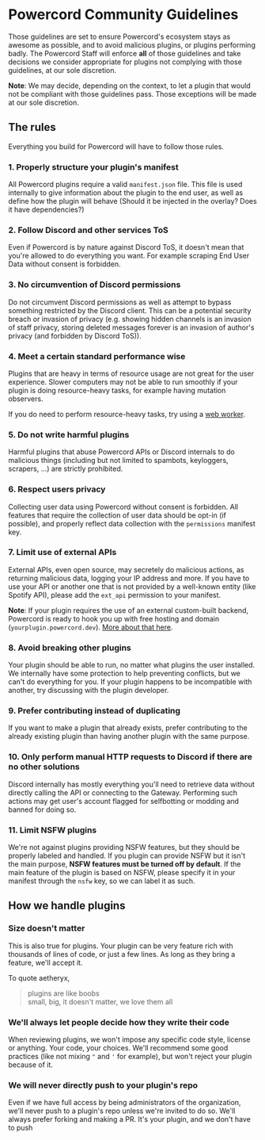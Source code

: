 # Powercord Community Guidelines

Those guidelines are set to ensure Powercord's ecosystem stays as awesome as possible, and to avoid malicious plugins,
or plugins performing badly. The Powercord Staff will enforce **all** of those guidelines and take decisions we consider
appropriate for plugins not complying with those guidelines, at our sole discretion.

**Note**: We may decide, depending on the context, to let a plugin that would not be compliant with those guidelines
pass. Those exceptions will be made at our sole discretion.

## The rules

Everything you build for Powercord will have to follow those rules.

### 1. Properly structure your plugin's manifest

All Powercord plugins require a valid `manifest.json` file.
This file is used internally to give information about the plugin to the end user, as well as define how the plugin
will behave (Should it be injected in the overlay? Does it have dependencies?)

### 2. Follow Discord and other services ToS

Even if Powercord is by nature against Discord ToS, it doesn't mean that you're allowed to do everything you want. For
example scraping End User Data without consent is forbidden.

### 3. No circumvention of Discord permissions

Do not circumvent Discord permissions as well as attempt to bypass something restricted by the Discord client. This can
be a potential security breach or invasion of privacy (e.g. showing hidden channels is an invasion of staff privacy,
storing deleted messages forever is an invasion of author's privacy (and forbidden by Discord ToS)).

### 4. Meet a certain standard performance wise

Plugins that are heavy in terms of resource usage are not great for the user experience. Slower computers may not
be able to run smoothly if your plugin is doing resource-heavy tasks, for example having mutation observers.

If you do need to perform resource-heavy tasks, try using a [web worker](https://developer.mozilla.org/en-US/docs/Web/API/Web_Workers_API/Using_web_workers).

### 5. Do not write harmful plugins

Harmful plugins that abuse Powercord APIs or Discord internals to do malicious things (including but not limited to
spambots, keyloggers, scrapers, ...) are strictly prohibited.

### 6. Respect users privacy

Collecting user data using Powercord without consent is forbidden. All features that require the collection of user data
should be opt-in (if possible), and properly reflect data collection with the `permissions` manifest key.

### 7. Limit use of external APIs

External APIs, even open source, may secretely do malicious actions, as returning malicious data, logging your IP
address and more. If you have to use your API or another one that is not provided by a well-known entity (like Spotify
API), please add the `ext_api` permission to your manifest.

**Note**: If your plugin requires the use of an external custom-built backend, Powercord is ready to hook you up with
free hosting and domain (`yourplugin.powercord.dev`). [More about that here](https://github.com/powercord-community/suggestions#about-backends).

### 8. Avoid breaking other plugins

Your plugin should be able to run, no matter what plugins the user installed. We internally have some protection to help
preventing conflicts, but we can't do everything for you. If your plugin happens to be incompatible with another, try
discussing with the plugin developer.

### 9. Prefer contributing instead of duplicating

If you want to make a plugin that already exists, prefer contributing to the already existing plugin than having another
plugin with the same purpose.

### 10. Only perform manual HTTP requests to Discord if there are no other solutions

Discord internally has mostly everything you'll need to retrieve data without directly calling the API or connecting to
the Gateway. Performing such actions may get user's account flagged for selfbotting or modding and banned for doing so.

### 11. Limit NSFW plugins

We're not against plugins providing NSFW features, but they should be properly labeled and handled. If you plugin can
provide NSFW but it isn't the main purpose, **NSFW features must be turned off by default**. If the main feature of
the plugin is based on NSFW, please specify it in your manifest through the `nsfw` key, so we can label it as such.

## How we handle plugins

### Size doesn't matter

This is also true for plugins. Your plugin can be very feature rich with thousands of lines of code, or just a few
lines. As long as they bring a feature, we'll accept it.

To quote aetheryx,
> plugins are like boobs<br>
> small, big, it doesn't matter, we love them all

### We'll always let people decide how they write their code

When reviewing plugins, we won't impose any specific code style, license or anything. Your code, your choices. We'll
recommend some good practices (like not mixing `"` and `'` for example), but won't reject your plugin because of it.

### We will never directly push to your plugin's repo

Even if we have full access by being administrators of the organization, we'll never push to a plugin's repo unless
we're invited to do so. We'll always prefer forking and making a PR. It's your plugin, and we don't have to push
